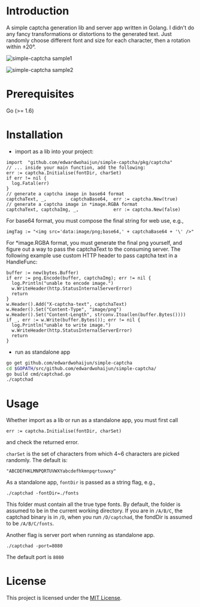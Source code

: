 # Introduction
A simple captcha generation lib and server app written in Golang. I didn't do any fancy transformations or distortions to the generated text.
Just randomly choose different font and size for each character, then a rotation within ±20°.

![simple-captcha sample1](https://github.com/edwardwohaijun/simple-captcha/sample1.png)

![simple-captcha sample2](https://github.com/edwardwohaijun/simple-captcha/sample2.png)

# Prerequisites
Go (>= 1.6)

# Installation
* import as a lib into your project:
```
import  "github.com/edwardwohaijun/simple-captcha/pkg/captcha"
// ... inside your main function, add the following:
err := captcha.Initialise(fontDir, charSet)
if err != nil {
  log.Fatal(err)
}
// generate a captcha image in base64 format
captchaText, _,         captchaBase64,  err := captcha.New(true)
// generate a captcha image in *image.RGBA format
captchaText, captchaImg, _,             err := captcha.New(false)
```
For base64 format, you must compose the final string for web use, e.g.,

`imgTag := "<img src='data:image/png;base64,' + captchaBase64 + '\' />"`

For *image.RGBA format, you must generate the final png yourself,
and figure out a way to pass the captchaText to the consuming server.
The following example use custom HTTP header to pass captcha text in a HandleFunc:
```
buffer := new(bytes.Buffer)
if err := png.Encode(buffer, captchaImg); err != nil {
  log.Println("unable to encode image.")
  w.WriteHeader(http.StatusInternalServerError)
  return
}
w.Header().Add("X-captcha-text", captchaText)
w.Header().Set("Content-Type", "image/png")
w.Header().Set("Content-Length", strconv.Itoa(len(buffer.Bytes())))
if _, err := w.Write(buffer.Bytes()); err != nil {
  log.Println("unable to write image.")
  w.WriteHeader(http.StatusInternalServerError)
  return
}
```

* run as standalone app
```bash
go get github.com/edwardwohaijun/simple-captcha
cd $GOPATH/src/github.com/edwardwohaijun/simple-captcha/
go build cmd/captchad.go
./captchad
```

# Usage
Whether import as a lib or run as a standalone app, you must first call

```
err := captcha.Initialise(fontDir, charSet)
```
and check the returned error.

`charSet` is the set of characters from which 4~6 characters are picked randomly. The default is:
```
"ABCDEFHKLMNPQRTUVWXYabcdefhkmnpqrtuvwxy"
```


As a standalone app, `fontDir` is passed as a string flag, e.g.,
```
./captchad -fontDir=./fonts
```
This folder must contain all the true type fonts. By default, the folder is assumed to be in the current working directory.
If you are in `/A/B/C`, the captchad binary is in `/D`, when you run `/D/captchad`, the fondDir is assumed to be `/A/B/C/fonts`.

Another flag is server port when running as standalone app.
```
./captchad -port=8080
```
The default port is `8080`

# License

This project is licensed under the [MIT License](/LICENSE).